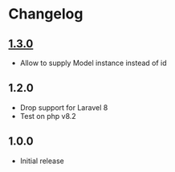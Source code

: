# Changelog

## [1.3.0](https://github.com/ankurk91/laravel-shopping-cart/compare/1.2.0...1.3.0)

* Allow to supply Model instance instead of id

## 1.2.0

* Drop support for Laravel 8
* Test on php v8.2

## 1.0.0

* Initial release
